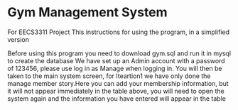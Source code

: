 # Gym Management System
For EECS3311 Project  This instructions for using the program, in a simplified version

Before using this program you need to download gym.sql and run it in mysql to create the database
We have set up an Admin account with a password of 123456, please use log in as Manage when logging in.
You will then be taken to the main system screen, for Iteartion1 we have only done the manage member story.Here you can add your membership information, but it will not appear immediately in the table above, you will need to open the system again and the information you have entered will appear in the table
